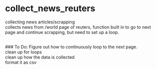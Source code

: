 # collect_news_reuters
collecting news articles/scrapping </br>
collects news from /world page of reuters, function built in to go to next page and continue scrapping, but need to set up a loop.

<br>
### To Do:
Figure out how to continuously loop to the next page. <br>
clean up for loops <br>
clean up how the data is collected <br>
format it as csv 
